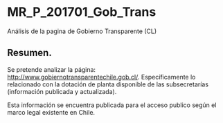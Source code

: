 # MR_P_201701_Gob_Trans
Análisis de la pagina de Gobierno Transparente (CL)

## Resumen.
Se pretende analizar la página: <http://www.gobiernotransparentechile.gob.cl/>. Específicamente lo relacionado con la dotación de planta disponible de las subsecretarías (información publicada y actualizada).

Esta información se encuentra publicada para el acceso publico según el marco legal existente en Chile.
